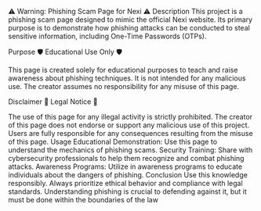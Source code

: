 ⚠️ Warning: Phishing Scam Page for Nexi ⚠️
Description
This project is a phishing scam page designed to mimic the official Nexi website. Its primary purpose is to demonstrate how phishing attacks can be conducted to steal sensitive information, including One-Time Passwords (OTPs).

Purpose
🛡️ Educational Use Only 🛡️

This page is created solely for educational purposes to teach and raise awareness about phishing techniques. It is not intended for any malicious use. The creator assumes no responsibility for any misuse of this page.

Disclaimer
🚫 Legal Notice 🚫

The use of this page for any illegal activity is strictly prohibited.
The creator of this page does not endorse or support any malicious use of this project.
Users are fully responsible for any consequences resulting from the misuse of this page.
Usage
Educational Demonstration: Use this page to understand the mechanics of phishing scams.
Security Training: Share with cybersecurity professionals to help them recognize and combat phishing attacks.
Awareness Programs: Utilize in awareness programs to educate individuals about the dangers of phishing.
Conclusion
Use this knowledge responsibly. Always prioritize ethical behavior and compliance with legal standards. Understanding phishing is crucial to defending against it, but it must be done within the boundaries of the law
